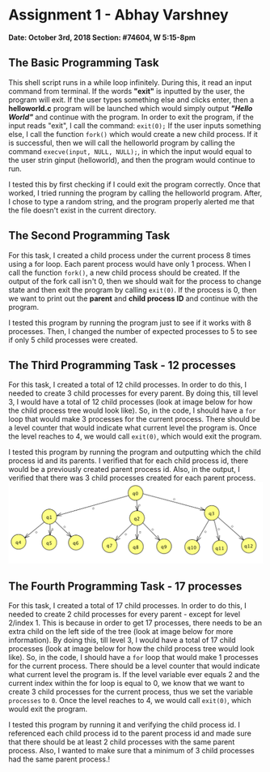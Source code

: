 

# Assignment 1 - Abhay Varshney
**Date: October 3rd, 2018
Section: #74604, W 5:15-8pm**

## The Basic Programming Task

This shell script runs in a while loop infinitely. During this, it read an input command from terminal. If the words **"exit"** is inputted by the user, the program will exit. If the user types something else and clicks enter, then a **helloworld.c** program will be launched which would simply output ***"Hello World"*** and continue with the program. In order to exit the program, if the input reads "exit", I call the command: `exit(0);` If the user inputs something else, I call the function `fork()` which would create a new child process. If it is successful, then we will call the helloworld program by calling the command `execve(input, NULL, NULL);`, in which the input would equal to the user strin ginput (helloworld), and then the program would continue to run. 

I tested this by first checking if I could exit the program correctly. Once that worked, I tried running the program by calling the helloworld program. After, I chose to type a random string, and the program properly alerted me that the file doesn't exist in the current directory.

## The Second Programming Task

For this task, I created a child process under the current process 8 times using a for loop. Each parent process would have only 1 process. When I call the function `fork()`, a new child process should be created. If the output of the fork call isn't 0, then we should wait for the process to change state and then exit the program by calling `exit(0)`. If the process is 0, then we want to print out the **parent** and **child process ID** and continue with the program. 

I tested this program by running the program just to see if it works with 8 processes. Then, I changed the number of expected processes to 5 to see if only 5 child processes were created.

## The Third Programming Task - 12 processes

For this task, I created a total of 12 child processes. In order to do this, I needed to create 3 child processes for every parent. By doing this, till level 3, I would have a total of 12 child processes (look at image below for how the child process tree would look like). So, in the code, I should have a `for` loop that would make 3 processes for the current process. There should be a level counter that would indicate what current level the program is. Once the level reaches to 4, we would call `exit(0)`, which would exit the program.

I tested this program by running the program and outputting which the child process id and its parents. I verified that for each child process id, there would be a previously created parent process id. Also, in the output, I verified that there was 3 child processes created for each parent process.
![](.README_images/e3bb2c91.png)

 ## The Fourth Programming Task - 17 processes
 
 For this task, I created a total of 17 child processes. In order to do this, I needed to create 2 child processes for every parent - except for level 2/index 1. This is because in order to get 17 processes, there needs to be an extra child on the left side of the tree (look at image below for more information). By doing this, till level 3, I would have a total of 17 child processes (look at image below for how the child process tree would look like). So, in the code, I should have a `for` loop that would make 1 processes for the current process. There should be a level counter that would indicate what current level the program is. If the level variable ever equals 2 and the current index within the for loop is equal to 0, we know that we want to create 3 child processes for the current process, thus we set the variable `processes` to `0`. Once the level reaches to 4, we would call `exit(0)`, which would exit the program.
 
 I tested this program by running it and verifying the child process id. I referenced each child process id to the parent process id and made sure that there should be at least 2 child processes with the same parent process. Also, I wanted to make sure that a minimum of 3 child processes had the same parent process.!
 [](.README_images/1ce7c2d0.png)